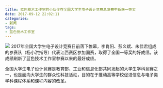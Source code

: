 ```yaml
---
title: 蓝色技术工作室的小伙伴在全国大学生电子设计竞赛总决赛中斩获一等奖
date: 2017-09-12 22:02:11
categories:
- 新闻
tags: 
- 蓝色技术工作室
---
```

![](http://bst.lansejishu.com/2017电子设计大赛.jpg)
2017年全国大学生电子设计竞赛日前落下帷幕，李肖阳、彭义斌、朱佳君组成的参赛队（杨小洪指导）代表江西赛区参加国赛，取得了全国一等奖的好成绩。该成绩刷新了蓝色技术工作室参赛以来的最好成绩。
<!-- more -->

全国大学生电子设计竞赛是教育部、工业和信息化部共同发起的大学生学科竞赛之一，也是面向大学生的群众性科技活动，目的在于推动高等学校促进信息与电子类学科课程体系和课程内容的改革。